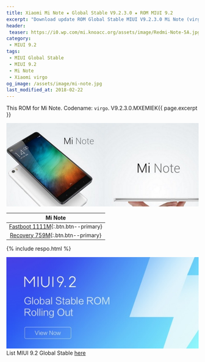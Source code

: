 ```yaml
---
title: Xiaomi Mi Note ★ Global Stable V9.2.3.0 ★ ROM MIUI 9.2
excerpt: "Download update ROM Global Stable MIUI V9.2.3.0 Mi Note (virgo). Recovery ROM (updater/.zip) Fastboot ROM (firmware/.tgz)"
header:
 teaser: https://i0.wp.com/mi.knoacc.org/assets/image/Redmi-Note-5A.jpg?resize=420,210
category:
 - MIUI 9.2
tags:
 - MIUI Global Stable
 - MIUI 9.2
 - Mi Note
 - Xiaomi virgo
og_image: /assets/image/mi-note.jpg
last_modified_at: 2018-02-22
---
```

This ROM for Mi Note. Codename: `virgo`. V9.2.3.0.MXEMIEK{{ page.excerpt }}

![MIUI V9.2.3.0 Mi Note](/assets/image/mi-note.jpg)

| Mi Note |
|:------:|
| [Fastboot 1111M](bigota?ver=V9.2.3.0.MXEMIEK&type=virgo_global_images&size=1111M&name=20180103.0000.00_6.0_global_ad722b0d54.tgz){:.btn.btn--primary} |
| [Recovery 759M](bigota?ver=V9.2.3.0.MXEMIEK&type=miui_MINoteGlobal&size=759M&name=1dbb61175a_6.0.zip){:.btn.btn--primary} |

{% include respo.html %}

![MIUI V9.2 Global](/assets/image/miui-92-stable.jpg)
List MIUI 9.2 Global Stable [here](https://mi.knoacc.org/update-rom-miui-92-global-stable-full-changelog)